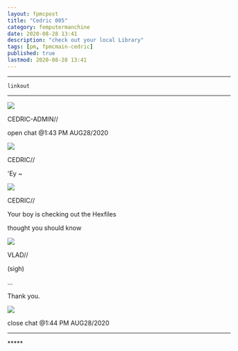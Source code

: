```yaml
---
layout: fpmcpost
title: "Cedric 005"
category: femputermanchine
date: 2020-08-28 13:41
description: "check out your local Library"
tags: [pm, fpmcmain-cedric]
published: true
lastmod: 2020-08-28 13:41
---
```


*****

`linkout`

*****

<div class="chat-box">
<img src="{{ site.url }}/assets/tb/cedric-calling.jpg" class="chat-portrait" />
<p class="ppl-sez">CEDRIC-ADMIN//</p>
<p class="ppl-sez">open chat @1:43 PM AUG28/2020</p>
</div>

<div class="chat-box">
<img src="{{ site.url }}/assets/tb/cedric.jpg" class="chat-portrait" />
<p class="ppl-sez">CEDRIC//</p>
<p class="ppl-sez">'Ey ~</p>
</div>

<div class="chat-box">
<img src="{{ site.url }}/assets/tb/cedric.jpg" class="chat-portrait" />
<p class="ppl-sez">CEDRIC//</p>
<p class="ppl-sez">Your boy is checking out the Hexfiles</p>
<p class="ppl-sez">thought you should know</p>
</div>

<div class="chat-box">
<img src="{{ site.url }}/assets/tb/vlad-conf.jpg" class="chat-portrait" />
<p class="ppl-sez">VLAD//</p>
<p class="ppl-sez">(sigh)</p>
<p class="ppl-sez">...</p>
<p class="ppl-sez">Thank you.</p>
</div>

<div class="chat-box">
<img src="{{ site.url }}/assets/tb/foufle.jpg" class="chat-portrait" />
<p class="ppl-sez">close chat @1:44 PM AUG28/2020</p>
</div>


*****
<div class="fpmc-nav">

<!--<span class="fpmc-nav-prev"><a href="{{ 'myrtle-i' | prepend: site.baseurl }}">PREVIOUS</a></span> -->

<!--<span class="fpmc-nav-next"><a href="{{ 'mandarc-v' | prepend: site.baseurl }}">NEXT</a></span> -->

</div>
*****
